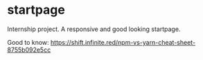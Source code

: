 # startpage
Internship project. A responsive and good looking startpage.  

Good to know:
https://shift.infinite.red/npm-vs-yarn-cheat-sheet-8755b092e5cc
